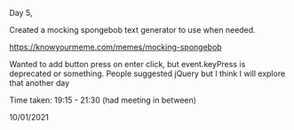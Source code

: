 Day 5,

Created a mocking spongebob text generator to use when needed.

https://knowyourmeme.com/memes/mocking-spongebob

Wanted to add button press on enter click, but event.keyPress is deprecated or something. People suggested jQuery but I think I will explore that another day

Time taken: 19:15 - 21:30 (had meeting in between)

10/01/2021